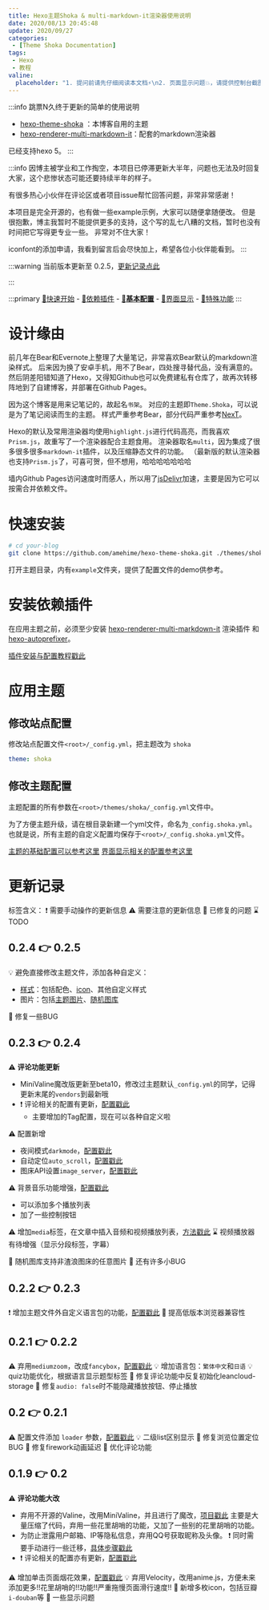 ```yaml
---
title: Hexo主题Shoka & multi-markdown-it渲染器使用说明
date: 2020/08/13 20:45:48
update: 2020/09/27
categories:
 - [Theme Shoka Documentation]
tags:
 - Hexo
 - 教程
valine:
  placeholder: "1. 提问前请先仔细阅读本文档⚡\n2. 页面显示问题💥，请提供控制台截图📸或者您的测试网址\n3. 其他任何报错💣，请提供详细描述和截图📸，祝食用愉快💪"
---
```


:::info
跳票N久终于更新的简单的使用说明
- [hexo-theme-shoka](https://github.com/amehime/hexo-theme-shoka) ：本博客自用的主题
- [hexo-renderer-multi-markdown-it](https://github.com/amehime/hexo-renderer-multi-markdown-it)：配套的markdown渲染器

已经支持hexo 5。
:::

:::info
因博主被学业和工作掏空，本项目已停滞更新大半年，问题也无法及时回复大家，这个悲惨状态可能还要持续半年的样子。

有很多热心小伙伴在评论区或者项目issue帮忙回答问题，非常非常感谢！

本项目是完全开源的，也有做一些example示例，大家可以随便拿随便改。
但是很抱歉，博主我暂时不能提供更多的支持，这个写的乱七八糟的文档，暂时也没有时间把它写得更专业一些。
非常对不住大家！

iconfont的添加申请，我看到留言后会尽快加上，希望各位小伙伴能看到。
:::

:::warning
当前版本更新至 0.2.5，[更新记录点此](#更新记录)

:::

:::primary
[:rocket:快速开始](/theme-shoka-doc/) - [:love_letter:依赖插件](/theme-shoka-doc/dependents/) - [**:pushpin:基本配置**](/theme-shoka-doc/config/) - [:rainbow:界面显示](/theme-shoka-doc/display/) - [:unicorn:特殊功能](/theme-shoka-doc/special/)
:::

# 设计缘由
前几年在Bear和Evernote上整理了大量笔记，非常喜欢Bear默认的markdown渲染样式。
后来因为换了安卓手机，用不了Bear，四处搜寻替代品，没有满意的。
然后阴差阳错知道了Hexo，又得知Github也可以免费建私有仓库了，故再次转移阵地到了自建博客，并部署在Github Pages。

因为这个博客是用来记笔记的，故起名`书架`。
对应的主题即`Theme.Shoka`，可以说是为了笔记阅读而生的主题。
样式严重参考Bear，部分代码严重参考[NexT](https://github.com/theme-next/)。

Hexo的默认及常用渲染器均使用`highlight.js`进行代码高亮，而我喜欢`Prism.js`，故重写了一个渲染器配合主题食用。
渲染器取名`multi`，因为集成了很多很多很多`markdown-it`插件，以及压缩静态文件的功能。
（最新版的默认渲染器也支持`Prism.js`了，可喜可贺，但不想用，哈哈哈哈哈哈哈

墙内Github Pages访问速度时而感人，所以用了[jsDelivr](http://www.jsdelivr.com/)加速，主要是因为它可以按需合并依赖文件。

# 快速安装

```bash
# cd your-blog
git clone https://github.com/amehime/hexo-theme-shoka.git ./themes/shoka
```

打开主题目录，内有`example`文件夹，提供了配置文件的demo供参考。

# 安装依赖插件

在应用主题之前，必须至少安装 [hexo-renderer-multi-markdown-it](https://github.com/amehime/hexo-renderer-multi-markdown-it) 渲染插件 和 [hexo-autoprefixer](https://www.npmjs.com/package/hexo-autoprefixer)。

[插件安装与配置教程戳此](dependents/)

# 应用主题
## 修改站点配置

修改站点配置文件`<root>/_config.yml`，把主题改为 `shoka`

```yml
theme: shoka
```

## 修改主题配置
主题配置的所有参数在`<root>/themes/shoka/_config.yml`文件中。

为了方便主题升级，请在根目录新建一个yml文件，命名为`_config.shoka.yml`。
也就是说，所有主题的自定义配置均保存于`<root>/_config.shoka.yml`文件。

[主题的基础配置可以参考这里](config/)
[界面显示相关的配置参考这里](display/)

# 更新记录
标签含义：
❗ 需要手动操作的更新信息
⚠️ 需要注意的更新信息
🔧 已修复的问题
⌛ TODO

## 0.2.4 👉 0.2.5
💡  避免直接修改主题文件，添加各种自定义：
- [样式](display/#自定义页面配色)：包括配色、[icon](config/#iconfont图标)、其他自定义样式
- 图片：包括[主题图片](display/#自定义主题图片)、[随机图库](config/#随机图库)

🔧 修复一些BUG

## 0.2.3 👉 0.2.4
⚠️ **评论功能更新**
- MiniValine魔改版更新至beta10，修改过主题默认`_config.yml`的同学，记得更新末尾的`vendors`到最新哦
- ❗ 评论相关的配置有更新，[配置戳此](config/#文章评论)
	- 主要增加的Tag配置，现在可以各种自定义啦

⚠️ 配置新增
- 夜间模式`darkmode`，[配置戳此](config/#夜间模式)
- 自动定位`auto_scroll`，[配置戳此](config/#自动定位)
- 图床API设置`image_server`，[配置戳此](config/#随机图库)

⚠️ 背景音乐功能增强，[配置戳此](config/#背景音乐)
- 可以添加多个播放列表
- 加了一些控制按钮

⚠️ 增加`media`标签，在文章中插入音频和视频播放列表，[方法戳此](special/#media多媒体)
⌛  视频播放器有待增强（显示分段标签，字幕）

🔧 随机图库支持非渣浪图床的任意图片
🔧 还有许多小BUG

## 0.2.2 👉 0.2.3
❗ 增加主题文件外自定义语言包的功能，[配置戳此](display/#自定义语言包)
🔧 提高低版本浏览器兼容性

## 0.2.1 👉 0.2.2
⚠️ 弃用`mediumzoom`，改成`fancybox`，[配置戳此](display/#图片展示与相册)
💡  增加语言包：`繁体中文`和`日语`
💡  quiz功能优化，根据语言显示题型标签
🔧 修复评论功能中反复初始化leancloud-storage
🔧 修复`audio: false`时不能隐藏播放按钮、停止播放

## 0.2 👉 0.2.1
⚠️ 配置文件添加 `loader` 参数，[配置戳此](config/#加载动画)
💡  二级list区别显示
🔧 修复浏览位置定位BUG
🔧 修复firework动画延迟
🔧 优化评论功能

## 0.1.9 👉 0.2

⚠️  **评论功能大改**
- 弃用不开源的Valine，改用MiniValine，并且进行了魔改，[项目戳此](https://github.com/amehime/MiniValine)
	主要是大量压缩了代码，弃用一些花里胡哨的功能，又加了一些别的花里胡哨的功能。
- 为防止泄露用户邮箱、IP等隐私信息，弃用QQ号获取昵称及头像。
	❗ 同时需要手动进行一些迁移，[具体步骤戳此](https://github.com/imaegoo/Valine)
- ❗ 评论相关的配置亦有更新，[配置戳此](config/#文章评论)


⚠️ 增加单击页面烟花效果，[配置戳此](config/#页面特效)
💡  弃用Velocity，改用anime.js，方便未来添加更多!!花里胡哨的!!功能!!严重拖慢页面滑行速度!!
🔧 新增多枚icon，包括豆瓣`i-douban`等
🔧 一些显示问题
